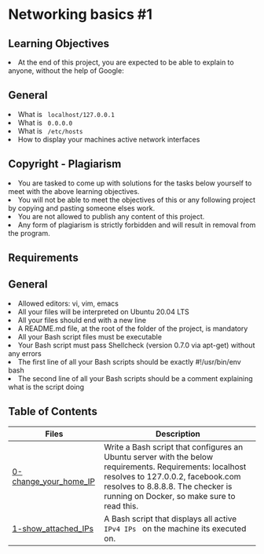 # Networking basics #1
## Learning Objectives
<li> At the end of this project, you are expected to be able to explain to anyone, without the help of Google: </li>

## General
<li> What is <code> localhost/127.0.0.1 </code>  </li>
<li> What is <code> 0.0.0.0 </code> </li>
<li> What is <code> /etc/hosts </code>  </li>
<li> How to display your machines active network interfaces </li>

## Copyright - Plagiarism
<li> You are tasked to come up with solutions for the tasks below yourself to meet with the above learning objectives. </li> 
<li> You will not be able to meet the objectives of this or any following project by copying and pasting someone elses work. </li>
<li> You are not allowed to publish any content of this project. </li>
<li> Any form of plagiarism is strictly forbidden and will result in removal from the program. </li>

## Requirements
## General
<li> Allowed editors: vi, vim, emacs </li>
<li> All your files will be interpreted on Ubuntu 20.04 LTS </li>
<li> All your files should end with a new line </li>
<li> A README.md file, at the root of the folder of the project, is mandatory </li>
<li> All your Bash script files must be executable </li>
<li> Your Bash script must pass Shellcheck (version 0.7.0 via apt-get) without any errors </li>
<li> The first line of all your Bash scripts should be exactly #!/usr/bin/env bash </li>
<li> The second line of all your Bash scripts should be a comment explaining what is the script doing </li>

## Table of Contents
Files | Description
------|------------
[0-change_your_home_IP](./0-change_your_home_IP) | Write a Bash script that configures an Ubuntu server with the below requirements. Requirements: localhost resolves to 127.0.0.2, facebook.com resolves to 8.8.8.8. The checker is running on Docker, so make sure to read this.
[1-show_attached_IPs](./1-show_attached_IPs) | A Bash script that displays all active <code> IPv4 IPs </code> on the machine its executed on.

